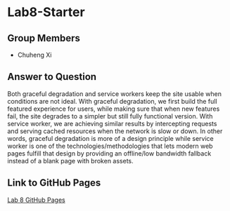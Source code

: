 # Lab8-Starter

## Group Members
- Chuheng Xi

## Answer to Question
Both graceful degradation and service workers keep the site usable when conditions are not ideal. With graceful degradation, we first build the full featured experience for users, while making sure that when new features fail, the site degrades to a simpler but still fully functional version. With service worker, we are achieving similar results by intercepting requests and serving cached resources when the network is slow or down. In other words, graceful degradation is more of a design principle while service worker is one of the technologies/methodologies that lets modern web pages fulfill that design by providing an offline/low bandwidth fallback instead of a blank page with broken assets. 

## Link to GitHub Pages
[Lab 8 GitHub Pages](https://github.com/xchuheng613/Lab8_Starter)